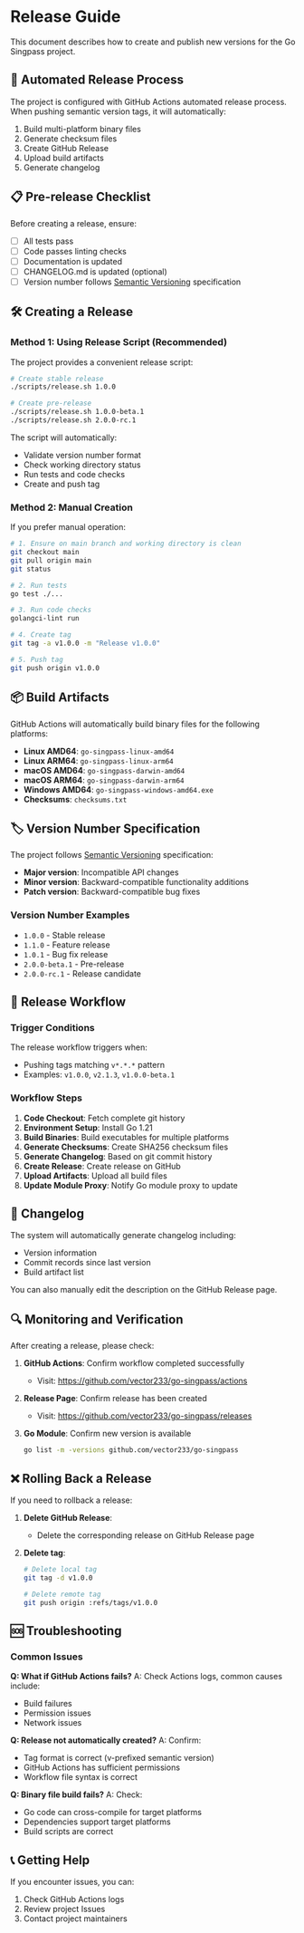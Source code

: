 # Release Guide

This document describes how to create and publish new versions for the Go Singpass project.

## 🚀 Automated Release Process

The project is configured with GitHub Actions automated release process. When pushing semantic version tags, it will automatically:

1. Build multi-platform binary files
2. Generate checksum files
3. Create GitHub Release
4. Upload build artifacts
5. Generate changelog

## 📋 Pre-release Checklist

Before creating a release, ensure:

- [ ] All tests pass
- [ ] Code passes linting checks
- [ ] Documentation is updated
- [ ] CHANGELOG.md is updated (optional)
- [ ] Version number follows [Semantic Versioning](https://semver.org/) specification

## 🛠️ Creating a Release

### Method 1: Using Release Script (Recommended)

The project provides a convenient release script:

```bash
# Create stable release
./scripts/release.sh 1.0.0

# Create pre-release
./scripts/release.sh 1.0.0-beta.1
./scripts/release.sh 2.0.0-rc.1
```

The script will automatically:
- Validate version number format
- Check working directory status
- Run tests and code checks
- Create and push tag

### Method 2: Manual Creation

If you prefer manual operation:

```bash
# 1. Ensure on main branch and working directory is clean
git checkout main
git pull origin main
git status

# 2. Run tests
go test ./...

# 3. Run code checks
golangci-lint run

# 4. Create tag
git tag -a v1.0.0 -m "Release v1.0.0"

# 5. Push tag
git push origin v1.0.0
```

## 📦 Build Artifacts

GitHub Actions will automatically build binary files for the following platforms:

- **Linux AMD64**: `go-singpass-linux-amd64`
- **Linux ARM64**: `go-singpass-linux-arm64`
- **macOS AMD64**: `go-singpass-darwin-amd64`
- **macOS ARM64**: `go-singpass-darwin-arm64`
- **Windows AMD64**: `go-singpass-windows-amd64.exe`
- **Checksums**: `checksums.txt`

## 🏷️ Version Number Specification

The project follows [Semantic Versioning](https://semver.org/) specification:

- **Major version**: Incompatible API changes
- **Minor version**: Backward-compatible functionality additions
- **Patch version**: Backward-compatible bug fixes

### Version Number Examples

- `1.0.0` - Stable release
- `1.1.0` - Feature release
- `1.0.1` - Bug fix release
- `2.0.0-beta.1` - Pre-release
- `2.0.0-rc.1` - Release candidate

## 🔄 Release Workflow

### Trigger Conditions

The release workflow triggers when:
- Pushing tags matching `v*.*.*` pattern
- Examples: `v1.0.0`, `v2.1.3`, `v1.0.0-beta.1`

### Workflow Steps

1. **Code Checkout**: Fetch complete git history
2. **Environment Setup**: Install Go 1.21
3. **Build Binaries**: Build executables for multiple platforms
4. **Generate Checksums**: Create SHA256 checksum files
5. **Generate Changelog**: Based on git commit history
6. **Create Release**: Create release on GitHub
7. **Upload Artifacts**: Upload all build files
8. **Update Module Proxy**: Notify Go module proxy to update

## 📝 Changelog

The system will automatically generate changelog including:
- Version information
- Commit records since last version
- Build artifact list

You can also manually edit the description on the GitHub Release page.

## 🔍 Monitoring and Verification

After creating a release, please check:

1. **GitHub Actions**: Confirm workflow completed successfully
   - Visit: https://github.com/vector233/go-singpass/actions

2. **Release Page**: Confirm release has been created
   - Visit: https://github.com/vector233/go-singpass/releases

3. **Go Module**: Confirm new version is available
   ```bash
   go list -m -versions github.com/vector233/go-singpass
   ```

## ❌ Rolling Back a Release

If you need to rollback a release:

1. **Delete GitHub Release**:
   - Delete the corresponding release on GitHub Release page

2. **Delete tag**:
   ```bash
   # Delete local tag
   git tag -d v1.0.0
   
   # Delete remote tag
   git push origin :refs/tags/v1.0.0
   ```

## 🆘 Troubleshooting

### Common Issues

**Q: What if GitHub Actions fails?**
A: Check Actions logs, common causes include:
- Build failures
- Permission issues
- Network issues

**Q: Release not automatically created?**
A: Confirm:
- Tag format is correct (v-prefixed semantic version)
- GitHub Actions has sufficient permissions
- Workflow file syntax is correct

**Q: Binary file build fails?**
A: Check:
- Go code can cross-compile for target platforms
- Dependencies support target platforms
- Build scripts are correct

## 📞 Getting Help

If you encounter issues, you can:
1. Check GitHub Actions logs
2. Review project Issues
3. Contact project maintainers